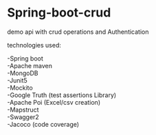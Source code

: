 # Spring-boot-crud
demo api with crud operations and Authentication

technologies used:

-Spring boot<br>
-Apache maven<br>
-MongoDB<br>
-Junit5<br>
-Mockito<br>
-Google Truth (test assertions Library) <br>
-Apache Poi (Excel/csv creation) <br>
-Mapstruct<br>
-Swagger2<br>
-Jacoco (code coverage)<br>

